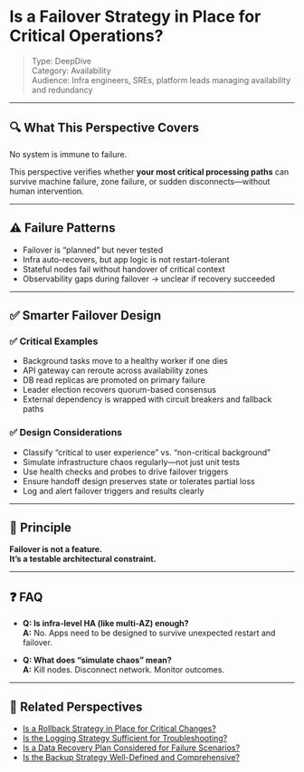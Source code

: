 # Is a Failover Strategy in Place for Critical Operations?

> Type: DeepDive  
> Category: Availability  
> Audience: Infra engineers, SREs, platform leads managing availability and redundancy

---

## 🔍 What This Perspective Covers

No system is immune to failure.

This perspective verifies whether **your most critical processing paths** can survive machine failure, zone failure, or sudden disconnects—without human intervention.

---

## ⚠️ Failure Patterns

- Failover is “planned” but never tested  
- Infra auto-recovers, but app logic is not restart-tolerant  
- Stateful nodes fail without handover of critical context  
- Observability gaps during failover → unclear if recovery succeeded

---

## ✅ Smarter Failover Design

### ✅ Critical Examples

- Background tasks move to a healthy worker if one dies  
- API gateway can reroute across availability zones  
- DB read replicas are promoted on primary failure  
- Leader election recovers quorum-based consensus  
- External dependency is wrapped with circuit breakers and fallback paths

### ✅ Design Considerations

- Classify “critical to user experience” vs. “non-critical background”  
- Simulate infrastructure chaos regularly—not just unit tests  
- Use health checks and probes to drive failover triggers  
- Ensure handoff design preserves state or tolerates partial loss  
- Log and alert failover triggers and results clearly

---

## 🧠 Principle

**Failover is not a feature.  
It’s a testable architectural constraint.**

---

## ❓ FAQ

- **Q: Is infra-level HA (like multi-AZ) enough?**  
  **A:** No. Apps need to be designed to survive unexpected restart and failover.

- **Q: What does “simulate chaos” mean?**  
  **A:** Kill nodes. Disconnect network. Monitor outcomes.

---

## 🔗 Related Perspectives

- [Is a Rollback Strategy in Place for Critical Changes?](../release/rollback-strategy.md)
- [Is the Logging Strategy Sufficient for Troubleshooting?](../non-functional/logging-for-troubleshooting.md)
- [Is a Data Recovery Plan Considered for Failure Scenarios?](data-recovery-plan.md)
- [Is the Backup Strategy Well-Defined and Comprehensive?](backup-strategy.md)
